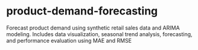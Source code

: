 # product-demand-forecasting
Forecast product demand using synthetic retail sales data and ARIMA modeling. Includes data visualization, seasonal trend analysis, forecasting, and performance evaluation using MAE and RMSE
